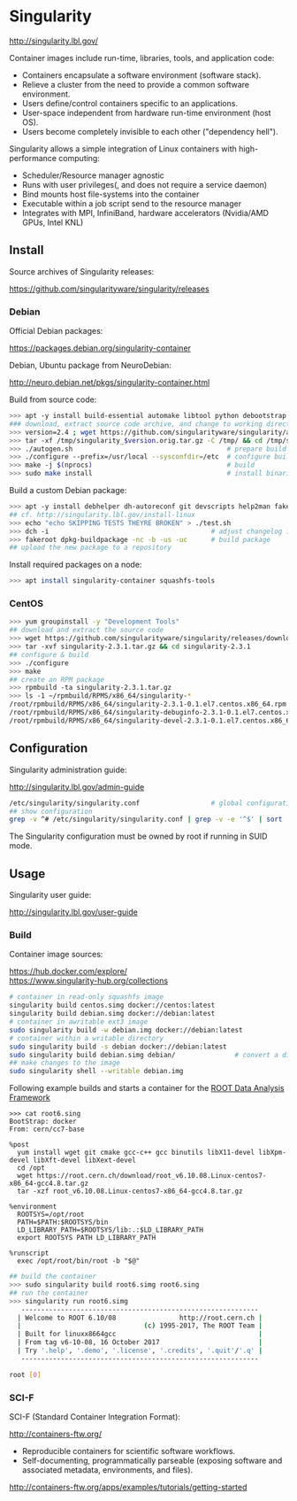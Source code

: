 


# Singularity

<http://singularity.lbl.gov/>

Container images include run-time, libraries, tools, and application code:

* Containers encapsulate a software environment (software stack).
* Relieve a cluster from the need to provide a common software environment.
* Users define/control containers specific to an applications.
* User-space independent from hardware run-time environment (host OS).
* Users become completely invisible to each other ("dependency hell").

Singularity allows a simple integration of Linux containers with high-performance computing:

* Scheduler/Resource manager agnostic
* Runs with user privileges(, and does not require a service daemon)
* Bind mounts host file-systems into the container
* Executable within a job script send to the resource manager
* Integrates with MPI, InfiniBand, hardware accelerators (Nvidia/AMD GPUs, Intel KNL)




## Install

Source archives of Singularity releases:

<https://github.com/singularityware/singularity/releases>

### Debian

Official Debian packages:

<https://packages.debian.org/singularity-container>

Debian, Ubuntu package from NeuroDebian:

<http://neuro.debian.net/pkgs/singularity-container.html>

Build from source code:

```bash
>>> apt -y install build-essential automake libtool python debootstrap
### download, extract source code archive, and change to working directory
>>> version=2.4 ; wget https://github.com/singularityware/singularity/archive/$version.tar.gz -O /tmp/singularity_$version.orig.tar.gz
>>> tar -xf /tmp/singularity_$version.orig.tar.gz -C /tmp/ && cd /tmp/singularity-$version
>>> ./autogen.sh                                       # prepare build
>>> ./configure --prefix=/usr/local --sysconfdir=/etc  # configure build
>>> make -j $(nprocs)                                  # build
>>> sudo make install                                  # install binaries
```

Build a custom Debian package:

```bash
>>> apt -y install debhelper dh-autoreconf git devscripts help2man fakeroot
## cf. http://singularity.lbl.gov/install-linux
>>> echo "echo SKIPPING TESTS THEYRE BROKEN" > ./test.sh
>>> dch -i                                         # adjust changelog if required
>>> fakeroot dpkg-buildpackage -nc -b -us -uc      # build package
## upload the new package to a repository
```

Install required packages on a node:

```bash
>>> apt install singularity-container squashfs-tools
```

### CentOS

```bash
>>> yum groupinstall -y "Development Tools"
## download and extract the source code
>>> wget https://github.com/singularityware/singularity/releases/download/2.3.1/singularity-2.3.1.tar.gz
>>> tar -xvf singularity-2.3.1.tar.gz && cd singularity-2.3.1
## configure & build
>>> ./configure
>>> make
## create an RPM package
>>> rpmbuild -ta singularity-2.3.1.tar.gz
>>> ls -1 ~/rpmbuild/RPMS/x86_64/singularity-*
/root/rpmbuild/RPMS/x86_64/singularity-2.3.1-0.1.el7.centos.x86_64.rpm
/root/rpmbuild/RPMS/x86_64/singularity-debuginfo-2.3.1-0.1.el7.centos.x86_64.rpm
/root/rpmbuild/RPMS/x86_64/singularity-devel-2.3.1-0.1.el7.centos.x86_64.rpm
```

## Configuration

Singularity administration guide:

<http://singularity.lbl.gov/admin-guide>

```bash
/etc/singularity/singularity.conf                  # global configuration
## show configuration
grep -v ^# /etc/singularity/singularity.conf | grep -v -e '^$' | sort
```

The Singularity configuration must be owned by root if running in SUID mode.

## Usage

Singularity user guide:

<http://singularity.lbl.gov/user-guide>


### Build

Container image sources:

<https://hub.docker.com/explore/>  
<https://www.singularity-hub.org/collections>


```bash
# container in read-only squashfs image
singularity build centos.simg docker://centos:latest 
singularity build debian.simg docker://debian:latest
# container in awritable ext3 image
sudo singularity build -w debian.img docker://debian:latest
# container within a writable directory
sudo singularity build -s debian docker://debian:latest
sudo singularity build debian.simg debian/               # convert a directory to a squashfs image
## make changes to the image
sudo singularity shell --writable debian.img
```

Following example builds and starts a container for the [ROOT Data Analysis Framework](https://root.cern.ch/guides/users-guide)

```
>>> cat root6.sing
BootStrap: docker
From: cern/cc7-base

%post
  yum install wget git cmake gcc-c++ gcc binutils libX11-devel libXpm-devel libXft-devel libXext-devel
  cd /opt
  wget https://root.cern.ch/download/root_v6.10.08.Linux-centos7-x86_64-gcc4.8.tar.gz
  tar -xzf root_v6.10.08.Linux-centos7-x86_64-gcc4.8.tar.gz

%environment
  ROOTSYS=/opt/root
  PATH=$PATH:$ROOTSYS/bin
  LD_LIBRARY_PATH=$ROOTSYS/lib:.:$LD_LIBRARY_PATH
  export ROOTSYS PATH LD_LIBRARY_PATH 

%runscript
  exec /opt/root/bin/root -b "$@"
```
```bash
## build the container
>>> sudo singularity build root6.simg root6.sing
## run the container
>>> singularity run root6.simg 
   ------------------------------------------------------------
  | Welcome to ROOT 6.10/08                http://root.cern.ch |
  |                               (c) 1995-2017, The ROOT Team |
  | Built for linuxx8664gcc                                    |
  | From tag v6-10-08, 16 October 2017                         |
  | Try '.help', '.demo', '.license', '.credits', '.quit'/'.q' |
   ------------------------------------------------------------

root [0]
```

### SCI-F

SCI-F (Standard Container Integration Format):

<http://containers-ftw.org/>

* Reproducible containers for scientific software workflows.
* Self-documenting, programmatically parseable (exposing software and associated metadata, environments, and files).

<http://containers-ftw.org/apps/examples/tutorials/getting-started>

